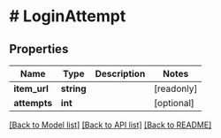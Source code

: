 # # LoginAttempt

## Properties

Name | Type | Description | Notes
------------ | ------------- | ------------- | -------------
**item_url** | **string** |  | [readonly]
**attempts** | **int** |  | [optional]

[[Back to Model list]](../../README.md#models) [[Back to API list]](../../README.md#endpoints) [[Back to README]](../../README.md)
